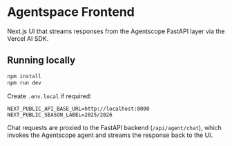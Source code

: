 # Agentspace Frontend

Next.js UI that streams responses from the Agentscope FastAPI layer via the Vercel AI SDK.

## Running locally

```bash
npm install
npm run dev
```

Create `.env.local` if required:

```
NEXT_PUBLIC_API_BASE_URL=http://localhost:8000
NEXT_PUBLIC_SEASON_LABEL=2025/2026
```

Chat requests are proxied to the FastAPI backend (`/api/agent/chat`), which invokes the Agentscope agent and streams the response back to the UI.
